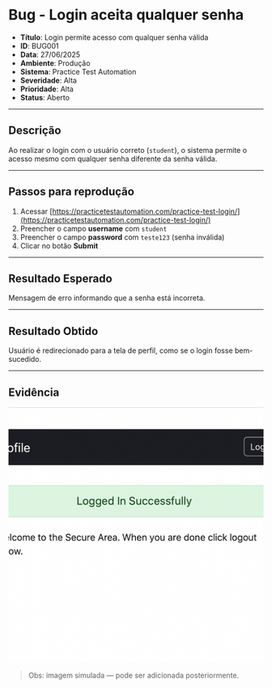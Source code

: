 # Bug - Login aceita qualquer senha

- **Título**: Login permite acesso com qualquer senha válida
- **ID**: BUG001
- **Data**: 27/06/2025
- **Ambiente**: Produção
- **Sistema**: Practice Test Automation
- **Severidade**: Alta
- **Prioridade**: Alta
- **Status**: Aberto

---

## Descrição

Ao realizar o login com o usuário correto (`student`), o sistema permite o acesso mesmo com qualquer senha diferente da senha válida.

---

## Passos para reprodução

1. Acessar [https://practicetestautomation.com/practice-test-login/](https://practicetestautomation.com/practice-test-login/)
2. Preencher o campo **username** com `student`
3. Preencher o campo **password** com `teste123` (senha inválida)
4. Clicar no botão **Submit**

---

## Resultado Esperado

Mensagem de erro informando que a senha está incorreta.

---

## Resultado Obtido

Usuário é redirecionado para a tela de perfil, como se o login fosse bem-sucedido.

---

## Evidência

![evidencia-login-bugado](../evidencias/login-bugado.png)

> Obs: imagem simulada — pode ser adicionada posteriormente.
